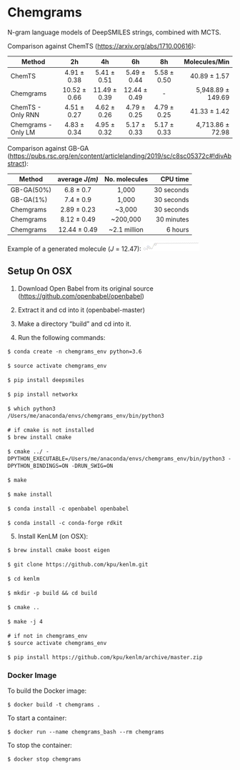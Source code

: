 Chemgrams
=========

N-gram language models of DeepSMILES strings, combined with MCTS.

Comparison against ChemTS (https://arxiv.org/abs/1710.00616):

| Method              | 2h           | 4h           | 6h           |  8h         |  Molecules/Min    |
|---------------------|:------------:|:------------:|:------------:|:-----------:|------------------:|
| ChemTS              | 4.91 ± 0.38  | 5.41 ± 0.51  | 5.49 ± 0.44  | 5.58 ± 0.50 | 40.89 ± 1.57      |
| Chemgrams           | 10.52 ± 0.66 | 11.49 ± 0.39 | 12.44 ± 0.49 | -           | 5,948.89 ± 149.69 |
| ChemTS - Only RNN   | 4.51 ± 0.27  | 4.62 ± 0.26  | 4.79 ± 0.25  | 4.79 ± 0.25 | 41.33 ± 1.42      |
| Chemgrams - Only LM | 4.83 ± 0.34  | 4.95 ± 0.32  | 5.17 ± 0.33  | 5.17 ± 0.33 | 4,713.86 ± 72.98  |

Comparison against GB-GA (https://pubs.rsc.org/en/content/articlelanding/2019/sc/c8sc05372c#!divAbstract):

| Method      | average *J(m)* | No. molecules | CPU time   |
|-------------|:--------------:|:-------------:|-----------:|
| GB-GA(50%)  | 6.8 ± 0.7      | 1,000         | 30 seconds |
| GB-GA(1%)   | 7.4 ± 0.9      | 1,000         | 30 seconds |
| Chemgrams   | 2.89 ± 0.23    | ~3,000        | 30 seconds |
| Chemgrams   | 8.12 ± 0.49    | ~200,000      | 30 minutes |
| Chemgrams   | 12.44 ± 0.49   | ~2.1 million  | 6 hours    |

Example of a generated molecule (*J* = 12.47):
<img src="https://raw.githubusercontent.com/lantunes/chemgrams/master/resources/generated_example.png" width="25%"/>

## Setup On OSX

1. Download Open Babel from its original source (https://github.com/openbabel/openbabel)

2. Extract it and cd into it (openbabel-master)

3. Make a directory “build” and cd into it.

4. Run the following commands:

```
$ conda create -n chemgrams_env python=3.6

$ source activate chemgrams_env

$ pip install deepsmiles

$ pip install networkx

$ which python3
/Users/me/anaconda/envs/chemgrams_env/bin/python3

# if cmake is not installed
$ brew install cmake

$ cmake ../ -DPYTHON_EXECUTABLE=/Users/me/anaconda/envs/chemgrams_env/bin/python3 -DPYTHON_BINDINGS=ON -DRUN_SWIG=ON

$ make

$ make install

$ conda install -c openbabel openbabel

$ conda install -c conda-forge rdkit
```

5. Install KenLM (on OSX):

```
$ brew install cmake boost eigen

$ git clone https://github.com/kpu/kenlm.git

$ cd kenlm

$ mkdir -p build && cd build

$ cmake ..

$ make -j 4

# if not in chemgrams_env
$ source activate chemgrams_env

$ pip install https://github.com/kpu/kenlm/archive/master.zip

```


### Docker Image

To build the Docker image:
```
$ docker build -t chemgrams .
```

To start a container:
```
$ docker run --name chemgrams_bash --rm chemgrams
```

To stop the container:
```
$ docker stop chemgrams
```
